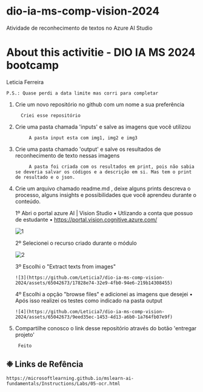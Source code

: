 # dio-ia-ms-comp-vision-2024
Atividade de reconhecimento de textos no Azure AI Studio 


# About this activitie - DIO IA MS 2024 bootcamp



  Leticia Ferreira

    P.S.: Quase perdi a data limite mas corri para completar
    
    

   1. Crie um novo repositório no github com um nome a sua preferência
            
            Criei esse repositório
      
2. Crie uma pasta chamada 'inputs' e salve as imagens que você utilizou 
            
            A pasta input esta com img1, img2 e img3

3. Crie uma pasta chamado 'output' e salve os resultados de reconhecimento de texto nessas imagens

            A pasta foi criada com os resultados em print, pois não sabia se deveria salvar os códigos e a descrição em si. Mas tem o print de resultado e o json.

4. Crie um arquivo chamado readme.md , deixe alguns prints descreva o processo, alguns insights e possibilidades que você aprendeu durante o conteúdo.

    1º Abri o portal azure AI | Vision Studio
     • Utlizando a conta que possuo de estudante 
     • https://portal.vision.cognitive.azure.com/

      ![1](https://github.com/Leticia7/dio-ia-ms-comp-vision-2024/assets/65042673/bf3216db-c7b6-4cce-a54e-92bb5ba08d1f)



    2º Selecionei o recurso criado durante o módulo

      ![2](https://github.com/Leticia7/dio-ia-ms-comp-vision-2024/assets/65042673/720d1a7c-0705-4f3b-8abc-9f06d2d63c1f)


    3º Escolhi o "Extract texts from images"

       ![3](https://github.com/Leticia7/dio-ia-ms-comp-vision-2024/assets/65042673/17828e74-32e9-4fb0-94e6-219b14308455)

          
    4º Escolhi a opção "browse files" e adicionei as imagens que desejei
        • Após isso realizei os testes como indicado na pasta output

       ![4](https://github.com/Leticia7/dio-ia-ms-comp-vision-2024/assets/65042673/9eed35ec-1453-4d13-a6b0-1a764fb07e9f)

    
6. Compartilhe conosco o link desse repositório através do botão 'entregar projeto'

        Feito

  ## ❉ Links de Refência
    https://microsoftlearning.github.io/mslearn-ai-fundamentals/Instructions/Labs/05-ocr.html
